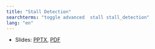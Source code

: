 ```yaml
---
title: "Stall Detection"
searchterms: "toggle advanced  stall stall_detection"
lang: "en"
---
```

 <ul>
 <li class="ng-binding">Slides:
 <a href="ProgrammingLessons/advanced/StallDetection.pptx">PPTX</a>,
 <a href="ProgrammingLessons/advanced/StallDetection.pdf">PDF</a>
 </li>
  </ul>
